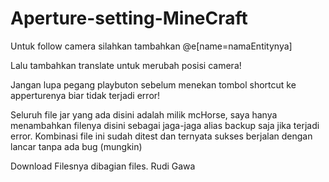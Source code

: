 # Aperture-setting-MineCraft

Untuk follow camera silahkan tambahkan
@e[name=namaEntitynya]

Lalu tambahkan translate untuk merubah posisi camera!

Jangan lupa pegang playbuton sebelum menekan tombol shortcut ke apperturenya biar tidak terjadi error!

Seluruh file jar yang ada disini adalah milik mcHorse, saya hanya menambahkan filenya disini sebagai jaga-jaga alias backup saja jika terjadi error. Kombinasi file ini sudah ditest dan ternyata sukses berjalan dengan lancar tanpa ada bug (mungkin)

Download Filesnya dibagian files.
Rudi Gawa
